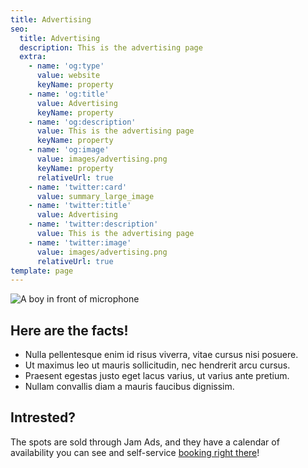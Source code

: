 ```yaml
---
title: Advertising
seo:
  title: Advertising
  description: This is the advertising page
  extra:
    - name: 'og:type'
      value: website
      keyName: property
    - name: 'og:title'
      value: Advertising
      keyName: property
    - name: 'og:description'
      value: This is the advertising page
      keyName: property
    - name: 'og:image'
      value: images/advertising.png
      keyName: property
      relativeUrl: true
    - name: 'twitter:card'
      value: summary_large_image
    - name: 'twitter:title'
      value: Advertising
    - name: 'twitter:description'
      value: This is the advertising page
    - name: 'twitter:image'
      value: images/advertising.png
      relativeUrl: true
template: page
---
```


![A boy in front of microphone](/images/advertising.png)

## Here are the facts!

- Nulla pellentesque enim id risus viverra, vitae cursus nisi posuere.
- Ut maximus leo ut mauris sollicitudin, nec hendrerit arcu cursus.
- Praesent egestas justo eget lacus varius, ut varius ante pretium.
- Nullam convallis diam a mauris faucibus dignissim.

## Intrested?

The spots are sold through Jam Ads, and they have a calendar of availability you can see and self-service [booking right there](/thank-you)!
